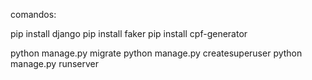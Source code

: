 comandos:

pip install django
pip install faker
pip install cpf-generator

python manage.py migrate
python manage.py createsuperuser
python manage.py runserver
